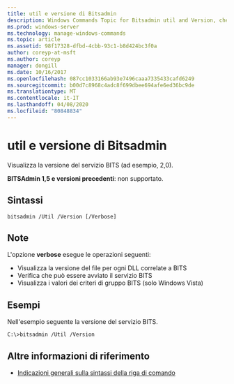 ```yaml
---
title: util e versione di Bitsadmin
description: Windows Commands Topic for Bitsadmin util and Version, che visualizza la versione del servizio BITS.
ms.prod: windows-server
ms.technology: manage-windows-commands
ms.topic: article
ms.assetid: 98f17328-dfbd-4cbb-93c1-b8d424bc3f0a
author: coreyp-at-msft
ms.author: coreyp
manager: dongill
ms.date: 10/16/2017
ms.openlocfilehash: 087cc1033166ab93e7496caaa7335433cafd6249
ms.sourcegitcommit: b00d7c8968c4adc8f699dbee694afe6ed36bc9de
ms.translationtype: MT
ms.contentlocale: it-IT
ms.lasthandoff: 04/08/2020
ms.locfileid: "80848834"
---
```

# <a name="bitsadmin-util-and-version"></a>util e versione di Bitsadmin

Visualizza la versione del servizio BITS (ad esempio, 2,0).

**BITSAdmin 1,5 e versioni precedenti**: non supportato.

## <a name="syntax"></a>Sintassi

```
bitsadmin /Util /Version [/Verbose]
```

## <a name="remarks"></a>Note

L'opzione **verbose** esegue le operazioni seguenti:
-   Visualizza la versione del file per ogni DLL correlate a BITS
-   Verifica che può essere avviato il servizio BITS
-   Visualizza i valori dei criteri di gruppo BITS (solo Windows Vista)

## <a name="examples"></a><a name=BKMK_examples></a>Esempi

Nell'esempio seguente la versione del servizio BITS.
```
C:\>bitsadmin /Util /Version
```

## <a name="additional-references"></a>Altre informazioni di riferimento

- [Indicazioni generali sulla sintassi della riga di comando](command-line-syntax-key.md)